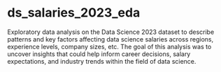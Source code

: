 # ds_salaries_2023_eda
Exploratory data analysis on the Data Science 2023 dataset to describe patterns and key factors affecting data science salaries across regions, experience levels, company sizes, etc. The goal of this analysis was to uncover insights that could help inform career decisions, salary expectations, and industry trends within the field of data science.
